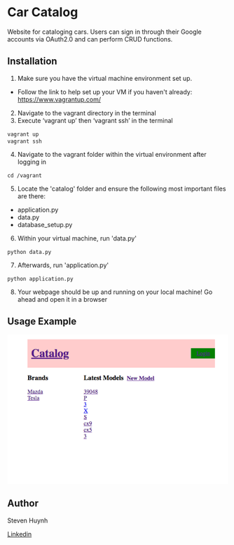 # Car Catalog
Website for cataloging cars. Users can sign in through their Google accounts via OAuth2.0 and can perform CRUD functions.

## Installation
1) Make sure you have the virtual machine environment set up.
  - Follow the link to help set up your VM if you haven't already:
    https://www.vagrantup.com/
2) Navigate to the vagrant directory in the terminal
3) Execute ‘vagrant up’ then ‘vagrant ssh’ in the terminal

```linux
vagrant up
vagrant ssh
```

4) Navigate to the vagrant folder within the virtual environment after logging in

```linux
cd /vagrant
```

5) Locate the 'catalog' folder and ensure the following most important files are there:
  - application.py
  - data.py
  - database_setup.py
6) Within your virtual machine, run 'data.py'

```linux
python data.py
```

7) Afterwards, run 'application.py'

```linux
python application.py
```
8) Your webpage should be up and running on your local machine! Go ahead and open it in a browser

## Usage Example
![alt text](example.png)

## Author
Steven Huynh


[Linkedin](https://www.linkedin.com/in/stevenhuynh17/)
